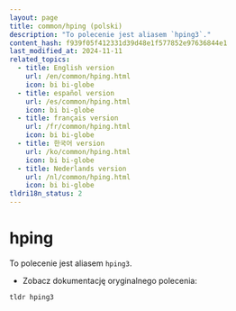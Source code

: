```yaml
---
layout: page
title: common/hping (polski)
description: "To polecenie jest aliasem `hping3`."
content_hash: f939f05f412331d39d48e1f577852e97636844e1
last_modified_at: 2024-11-11
related_topics:
  - title: English version
    url: /en/common/hping.html
    icon: bi bi-globe
  - title: español version
    url: /es/common/hping.html
    icon: bi bi-globe
  - title: français version
    url: /fr/common/hping.html
    icon: bi bi-globe
  - title: 한국어 version
    url: /ko/common/hping.html
    icon: bi bi-globe
  - title: Nederlands version
    url: /nl/common/hping.html
    icon: bi bi-globe
tldri18n_status: 2
---
```

# hping

To polecenie jest aliasem `hping3`.

- Zobacz dokumentację oryginalnego polecenia:

`tldr hping3`
